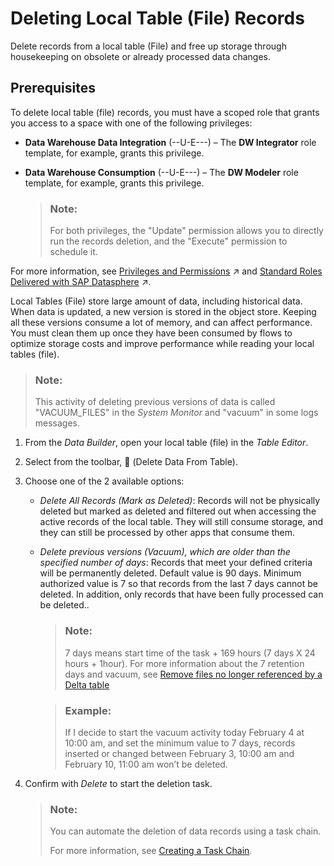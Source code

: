 <!-- loio6ec9b8a89dc64b5cac069cee81399c92 -->

<link rel="stylesheet" type="text/css" href="../css/sap-icons.css"/>

# Deleting Local Table \(File\) Records

Delete records from a local table \(File\) and free up storage through housekeeping on obsolete or already processed data changes.



<a name="loio6ec9b8a89dc64b5cac069cee81399c92__section_dq3_wvs_g2c"/>

## Prerequisites

To delete local table \(file\) records, you must have a scoped role that grants you access to a space with one of the following privileges:

-   **Data Warehouse Data Integration** \(--U-E---\) – The **DW Integrator** role template, for example, grants this privilege.
-   **Data Warehouse Consumption** \(--U-E---\) – The **DW Modeler** role template, for example, grants this privilege.

    > ### Note:  
    > For both privileges, the "Update" permission allows you to directly run the records deletion, and the "Execute" permission to schedule it.


For more information, see [Privileges and Permissions](https://help.sap.com/viewer/935116dd7c324355803d4b85809cec97/DEV_CURRENT/en-US/d7350c6823a14733a7a5727bad8371aa.html "A privilege represents a task or an area in SAP Datasphere and can be assigned to a specific role. The actions that can be performed in the area are determined by the permissions assigned to a privilege.") :arrow_upper_right: and [Standard Roles Delivered with SAP Datasphere](https://help.sap.com/viewer/935116dd7c324355803d4b85809cec97/DEV_CURRENT/en-US/a50a51d80d5746c9b805a2aacbb7e4ee.html "SAP Datasphere is delivered with several standard roles. A standard role includes a predefined set of privileges and permissions.") :arrow_upper_right:.



Local Tables \(File\) store large amount of data, including historical data. When data is updated, a new version is stored in the object store. Keeping all these versions consume a lot of memory, and can affect performance. You must clean them up once they have been consumed by flows to optimize storage costs and improve performance while reading your local tables \(file\).

> ### Note:  
> This activity of deleting previous versions of data is called "VACUUM\_FILES" in the *System Monitor* and "vacuum" in some logs messages.

1.  From the *Data Builder*, open your local table \(file\) in the *Table Editor*.
2.  Select from the toolbar, <span class="FPA-icons-V3"></span> \(Delete Data From Table\).
3.  Choose one of the 2 available options:
    -   *Delete All Records \(Mark as Deleted\)*: Records will not be physically deleted but marked as deleted and filtered out when accessing the active records of the local table. They will still consume storage, and they can still be processed by other apps that consume them.
    -   *Delete previous versions \(Vacuum\), which are older than the specified number of days*: Records that meet your defined criteria will be permanently deleted. Default value is 90 days. Minimum authorized value is 7 so that records from the last 7 days cannot be deleted. In addition, only records that have been fully processed can be deleted..

        > ### Note:  
        > 7 days means start time of the task + 169 hours \(7 days X 24 hours + 1hour\). For more information about the 7 retention days and vacuum, see [Remove files no longer referenced by a Delta table](https://docs.delta.io/latest/delta-utility.html#remove-files-no-longer-referenced-by-a-delta-table)

        > ### Example:  
        > If I decide to start the vacuum activity today February 4 at 10:00 am, and set the minimum value to 7 days, records inserted or changed between February 3, 10:00 am and February 10, 11:00 am won’t be deleted.


4.  Confirm with *Delete* to start the deletion task.

    > ### Note:  
    > You can automate the deletion of data records using a task chain.
    > 
    > For more information, see [Creating a Task Chain](creating-a-task-chain-d1afbc2.md).



